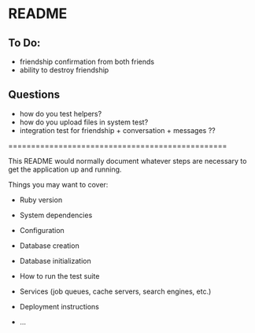 # README

## To Do:

* friendship confirmation from both friends
* ability to destroy friendship 

## Questions
* how do you test helpers?
* how do you upload files in system test?
* integration test for friendship + conversation + messages ??

================================================

This README would normally document whatever steps are necessary to get the
application up and running.

Things you may want to cover:

* Ruby version

* System dependencies

* Configuration

* Database creation

* Database initialization

* How to run the test suite

* Services (job queues, cache servers, search engines, etc.)

* Deployment instructions

* ...
